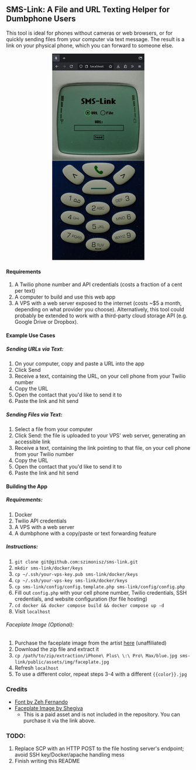 ## SMS-Link: A File and URL Texting Helper for Dumbphone Users

This tool is ideal for phones without cameras or web browsers, or for quickly sending files from your computer via text message. The result is a link on your physical phone, which you can forward to someone else.

<div align="center">
  <img src="demo.gif" width=50%>
</div>

#### Requirements

1. A Twilio phone number and API credentials (costs a fraction of a cent per text)
2. A computer to build and use this web app
3. A VPS with a web server exposed to the internet (costs ~$5 a month, depending on what provider you choose). Alternatively, this tool could probably be extended to work with a third-party cloud storage API (e.g. Google Drive or Dropbox).

#### Example Use Cases

##### Sending URLs via Text:

1. On your computer, copy and paste a URL into the app
2. Click Send
3. Receive a text, containing the URL, on your cell phone from your Twilio number
4. Copy the URL
5. Open the contact that you'd like to send it to
6. Paste the link and hit send

##### Sending Files via Text:

1. Select a file from your computer
2. Click Send: the file is uploaded to your VPS' web server, generating an accessible link
3. Receive a text, containing the link pointing to that file, on your cell phone from your Twilio number
4. Copy the URL
5. Open the contact that you'd like to send it to
6. Paste the link and hit send

#### Building the App

##### Requirements:

1. Docker
2. Twilio API credentials
3. A VPS with a web server
4. A dumbphone with a copy/paste or text forwarding feature

##### Instructions:

1. `git clone git@github.com:szimonisz/sms-link.git`
2. `mkdir sms-link/docker/keys`
3. `cp ~/.ssh/your-vps-key.pub sms-link/docker/keys`
4. `cp ~/.ssh/your-vps-key sms-link/docker/keys`
5. `cp sms-link/config/config.template.php sms-link/config/config.php`
6. Fill out `config.php` with your cell phone number, Twilio credentials, SSH credentials, and website configuration (for file hosting)
7. `cd docker && docker compose build && docker compose up -d`
8. Visit `localhost`

###### Faceplate Image (Optional):

1. Purchase the faceplate image from the artist [here](https://shegiva.gumroad.com/l/iphonewallpaperretro?layout=profile&recommended_by=library) (unaffiliated)
2. Download the zip file and extract it
3. `cp /path/to/zip/extraction/iPhone\ Plus\ \:\ Pro\ Max/blue.jpg sms-link/public/assets/img/faceplate.jpg`
4. Refresh `localhost`
5. To use a different color, repeat steps 3-4 with a different `{{color}}.jpg`

### Credits

* [Font by Zeh Fernando](https://www.dafont.com/nokia-cellphone.font)
* [Faceplate Image by Shegiva](https://shegiva.gumroad.com/l/iphonewallpaperretro?layout=profile&recommended_by=library)
  * This is a paid asset and is not included in the repository. You can purchase it via the link above.

### TODO:

1. Replace SCP with an HTTP POST to the file hosting server's endpoint; avoid SSH key/Docker/apache handling mess
2. Finish writing this README
